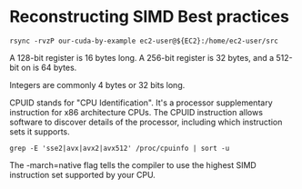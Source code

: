 # Reconstructing SIMD Best practices

```
rsync -rvzP our-cuda-by-example ec2-user@${EC2}:/home/ec2-user/src
```


A 128-bit register is 16 bytes long.
A 256-bit register is 32 bytes, and a 512-bit on is 64 bytes.

Integers are commonly 4 bytes or 32 bits long.


CPUID stands for "CPU Identification". It's a processor supplementary instruction for x86 architecture CPUs.
The CPUID instruction allows software to discover details of the processor, including which instruction sets it supports.

```
grep -E 'sse2|avx|avx2|avx512' /proc/cpuinfo | sort -u
```


The -march=native flag tells the compiler to use the highest SIMD instruction set supported by your CPU.

